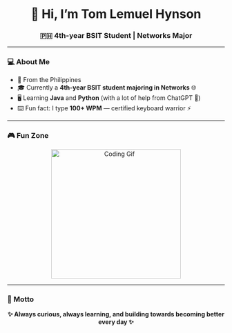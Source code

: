 <h1 align="center">👋 Hi, I’m Tom Lemuel Hynson</h1>
<h3 align="center">🇵🇭 4th-year BSIT Student | Networks Major </h3>

---

### 💻 About Me
- 📍 From the Philippines  
- 🎓 Currently a **4th-year BSIT student majoring in Networks** 🌐  
- 🖥️ Learning **Java** and **Python** (with a lot of help from ChatGPT 🤝)  
- ⌨️ Fun fact: I type **100+ WPM** — certified keyboard warrior ⚡  

---

### 🎮 Fun Zone
<p align="center">
  <img src="https://media.giphy.com/media/qgQUggAC3Pfv687qPC/giphy.gif" width="300" alt="Coding Gif"/>  
</p>

---

### 🌟 Motto
<p align="center"><b>✨ Always curious, always learning, and building towards becoming better every day ✨</b></p>
